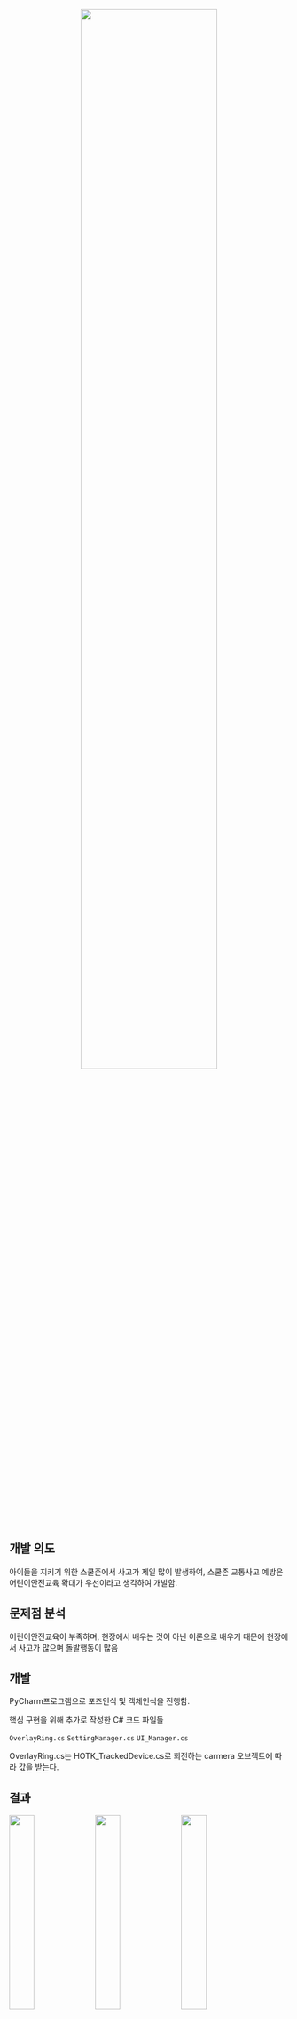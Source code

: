
<p align=center>
<img src="https://user-images.githubusercontent.com/26598708/63312262-e856cc00-c33b-11e9-8d1a-61c1098c5e61.png" width="70%"></img>
</p>

## 개발 의도
아이들을 지키기 위한 스쿨존에서 사고가 제일 많이 발생하여, 스쿨존 교통사고 예방은 어린이안전교육 확대가 우선이라고 생각하여 개발함.

## 문제점 분석
어린이안전교육이 부족하며, 현장에서 배우는 것이 아닌 이론으로 배우기 때문에 현장에서 사고가 많으며 돌발행동이 많음

## 개발
PyCharm프로그램으로 포즈인식 및 객체인식을 진행함.

핵심 구현을 위해 추가로 작성한 C# 코드 파일들

`OverlayRing.cs`
`SettingManager.cs`
`UI_Manager.cs`

OverlayRing.cs는 HOTK_TrackedDevice.cs로 회전하는 carmera 오브젝트에 따라 값을 받는다.

##  결과
<img src ="https://github.com/tnsgud9/VR-Overlay-Half_Ring/blob/master/Assets/Half-Ring/Sprites/gif/1.gif?raw=true" width="30%"></img>
<img src ="https://github.com/tnsgud9/VR-Overlay-Half_Ring/blob/master/Assets/Half-Ring/Sprites/gif/1.gif?raw=true" width="30%"></img>
<img src ="https://github.com/tnsgud9/VR-Overlay-Half_Ring/blob/master/Assets/Half-Ring/Sprites/gif/1.gif?raw=true" width="30%"></img>
<img src ="https://github.com/tnsgud9/VR-Overlay-Half_Ring/blob/master/Assets/Half-Ring/Sprites/gif/1.gif?raw=true" width="30%"></img>

### 핵심코드
##### OverlayRing.cs
<pre><code>
    //Important : It is handled first. (Maximum Priority in define to Script Execution Order)
    //중요 : 가장 먼저 처리된다.( 최고 우선 순위로 Script Execution Order에 지정되어 있다. )
    void Update () {
        //Debug.Log("HMD Rotation : " + carmera.transform.eulerAngles);
        overlayOBJ.gameObject.transform.rotation = Quaternion.Euler(0 , 0, 360f-carmera.transform.eulerAngles.z);
    }</code></pre>

## 추가 예정
계절 및 날씨에 따른 결과들을 분석으로 상황에 맞는 인공지능을 만들 계획
예) 비가오는 날이면, 우산을 인식함.

</p>

